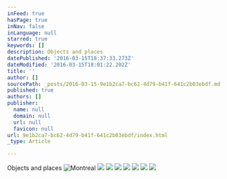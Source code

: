 ```yaml
---
inFeed: true
hasPage: true
inNav: false
inLanguage: null
starred: true
keywords: []
description: Objects and places
datePublished: '2016-03-15T18:37:33.273Z'
dateModified: '2016-03-15T18:01:22.202Z'
title: ''
author: []
sourcePath: _posts/2016-03-15-9e1b2ca7-bc62-4d79-b41f-641c2b03ebdf.md
published: true
authors: []
publisher:
  name: null
  domain: null
  url: null
  favicon: null
url: 9e1b2ca7-bc62-4d79-b41f-641c2b03ebdf/index.html
_type: Article

---
```

Objects and places
![Montreal](https://s3-us-west-2.amazonaws.com/the-grid-img/p/14852ba6d84324a40068fe513a2ae0da2964ad5f.jpg)
![](https://the-grid-user-content.s3-us-west-2.amazonaws.com/a87717bd-9261-49c4-91ec-2c2fa747abd8.jpg)
![](https://the-grid-user-content.s3-us-west-2.amazonaws.com/a8138d7f-1f11-47e5-8ffd-4a1a99e66909.jpg)
![](https://the-grid-user-content.s3-us-west-2.amazonaws.com/012960eb-543f-43b1-8c1a-22d80662a1d2.jpg)
![](https://s3-us-west-2.amazonaws.com/the-grid-img/p/c6c5ac9efb22a696f2d55b58cc2906d5d9399473.jpg)
![](https://s3-us-west-2.amazonaws.com/the-grid-img/p/b476c4c053b981b282171d406120c8104438efe4.jpg)
![](https://the-grid-user-content.s3-us-west-2.amazonaws.com/49e4e967-bc65-4151-ac1e-55e4034d0e43.jpg)
![](https://s3-us-west-2.amazonaws.com/the-grid-img/p/2563b968f9093ee77d8fd729b8c19b4fadb529e3.jpg)